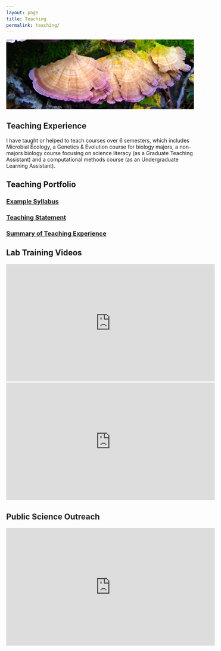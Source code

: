 ```yaml
---
layout: page
title: Teaching
permalink: teaching/
---
```

![Tricaptum fungus on log](/images/tricaptum.jpg)

## Teaching Experience
I have taught or helped to teach courses over 6 semesters, which includes Microbial Ecology, a Genetics & Evolution course for biology majors, a non-majors biology course focusing on science literacy (as a Graduate Teaching Assistant) and a computational methods course (as an Undergraduate Learning Assistant).

## Teaching Portfolio
### [Example Syllabus](/pdfs/Syllabus_LiberJulian_CMSE202.pdf)

### [Teaching Statement](/pdfs/Teaching_statement_LiberJulian.pdf)

### [Summary of Teaching Experience](/pdfs/Summary_of_Teaching_Experience_LiberJulian.pdf)

## Lab Training Videos

<iframe width="560" height="315" src="https://www.youtube.com/embed/videoseries?list=PLbZWJCFwhQzSXB8wTZ3397DO8vCmPYjAG" frameborder="0" allow="accelerometer; autoplay; clipboard-write; encrypted-media; gyroscope; picture-in-picture" allowfullscreen></iframe>

<iframe width="560" height="315" src="https://www.youtube.com/embed/IOmsPFhNGos" frameborder="0" allow="accelerometer; autoplay; clipboard-write; encrypted-media; gyroscope; picture-in-picture" allowfullscreen></iframe>

## Public Science Outreach

<iframe width="560" height="315" src="https://www.youtube.com/embed/fxi2Up7YhM4" frameborder="0" allow="accelerometer; autoplay; clipboard-write; encrypted-media; gyroscope; picture-in-picture" allowfullscreen></iframe>
